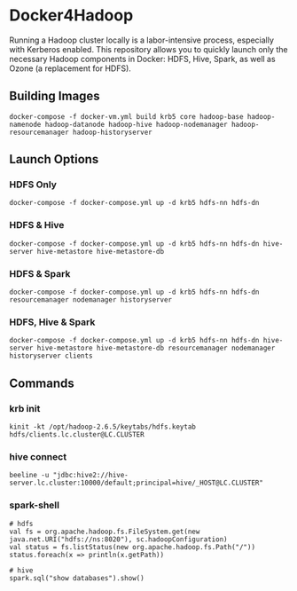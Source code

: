 # Docker4Hadoop
Running a Hadoop cluster locally is a labor-intensive process, especially with Kerberos enabled. This repository allows you to quickly launch only the necessary Hadoop components in Docker: HDFS, Hive, Spark, as well as Ozone (a replacement for HDFS).

## Building Images
```shell
docker-compose -f docker-vm.yml build krb5 core hadoop-base hadoop-namenode hadoop-datanode hadoop-hive hadoop-nodemanager hadoop-resourcemanager hadoop-historyserver 
```
## Launch Options
### HDFS Only
```shell
docker-compose -f docker-compose.yml up -d krb5 hdfs-nn hdfs-dn
```
### HDFS & Hive
```shell
docker-compose -f docker-compose.yml up -d krb5 hdfs-nn hdfs-dn hive-server hive-metastore hive-metastore-db
```
### HDFS & Spark
```shell
docker-compose -f docker-compose.yml up -d krb5 hdfs-nn hdfs-dn resourcemanager nodemanager historyserver
```
### HDFS, Hive & Spark
```shell
docker-compose -f docker-compose.yml up -d krb5 hdfs-nn hdfs-dn hive-server hive-metastore hive-metastore-db resourcemanager nodemanager historyserver clients
```

## Commands
### krb init
```shell
kinit -kt /opt/hadoop-2.6.5/keytabs/hdfs.keytab hdfs/clients.lc.cluster@LC.CLUSTER
```
### hive connect
```shell
beeline -u "jdbc:hive2://hive-server.lc.cluster:10000/default;principal=hive/_HOST@LC.CLUSTER"
```
### spark-shell
```
# hdfs
val fs = org.apache.hadoop.fs.FileSystem.get(new java.net.URI("hdfs://ns:8020"), sc.hadoopConfiguration)
val status = fs.listStatus(new org.apache.hadoop.fs.Path("/"))
status.foreach(x => println(x.getPath))

# hive
spark.sql("show databases").show()
```